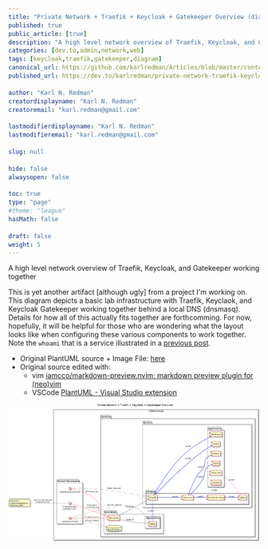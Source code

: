 ```yaml
---
title: "Private Network + Traefik + Keycloak + Gatekeeper Overview (diagram)"
published: true
public_article: [true]
description: "A high level network overview of Traefik, Keycloak, and Gatekeeper working together"
categories: [dev.to,admin,network,web]
tags: [keycloak,traefik,gatekeeper,diagram]
canonical_url: https://github.com/karlredman/Articles/blob/master/content/dev.to/traefik%2Bkeycloak%2Bgatekeeper_diagram_overview/index.md
published_url: https://dev.to/karlredman/private-network-traefik-keycloak-gatekeeper-overview-diagram-1nmn

author: "Karl N. Redman"
creatordisplayname: "Karl N. Redman"
creatoremail: "karl.redman@gmail.com"

lastmodifierdisplayname: "Karl N. Redman"
lastmodifieremail: "karl.redman@gmail.com"

slug: null

hide: false
alwaysopen: false

toc: true
type: "page"
#theme: "league"
hasMath: false

draft: false
weight: 5
---
```


A high level network overview of Traefik, Keycloak, and Gatekeeper working together

This is yet another artifact [although ugly] from a project I'm working on. This diagram depicts a basic lab infrastructure with Traefik, Keyclaok, and Keycloak Gatekeeper working together behind a local DNS (dnsmasq). Details for how all of this actually fits together are forthcomming. For now, hopefully, it will be helpful for those who are wondering what the layout looks like when configuring these various components to work together. Note the `whoami` that is a service illustrated in a [previous post](https://dev.to/karlredman/keycloak-v5-gatekeeper-v5-flowcharts-easily-create-and-restrict-an-isolated-iodc-client-service-by-group-role-53h4).

* Original PlantUML source + Image File: [here](https://github.com/karlredman/My-Articles/tree/master/Artifacts/network-diagrams)
* Original source edited with:
  * vim [iamcco/markdown-preview.nvim: markdown preview plugin for (neo)vim](https://github.com/iamcco/markdown-preview.nvim)
  * VSCode [PlantUML - Visual Studio extension](https://marketplace.visualstudio.com/items?itemName=jebbs.plantuml)

[![kc-kcgc-traefik_overview-1.png](https://raw.githubusercontent.com/karlredman/Articles/master/content/dev.to/traefik%2Bkeycloak%2Bgatekeeper_diagram_overview/kc-kcgc-traefik_overview-1.png)](https://raw.githubusercontent.com/karlredman/Articles/master/content/dev.to/traefik%2Bkeycloak%2Bgatekeeper_diagram_overview/kc-kcgc-traefik_overview-1.png)

